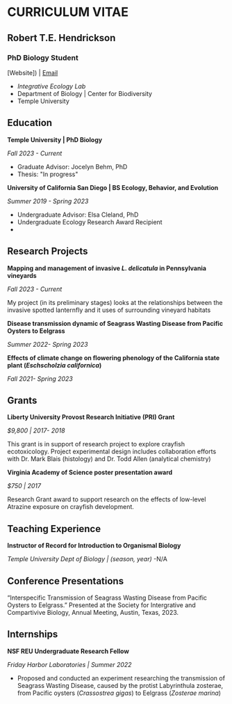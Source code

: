 # **CURRICULUM VITAE**
## **Robert T.E. Hendrickson**
### **PhD Biology Student**
[Website]) | [Email](mailto:tur61275@temple.edu)
- _Integrative Ecology Lab_ 
- Department of Biology | Center for Biodiversity
- Temple University


## Education
**Temple University | PhD Biology**

*Fall 2023 - Current*
- Graduate Advisor: Jocelyn Behm, PhD
- Thesis: "In progress"


**University of California San Diego | BS Ecology, Behavior, and Evolution**

*Summer 2019 - Spring 2023*
- Undergraduate Advisor: Elsa Cleland, PhD
- Undergraduate Ecology Research Award Recipient 
- 


## Research Projects
**Mapping and management of invasive *L. delicatula* in Pennsylvania vineyards**

*Fall 2023 - Current*

My project (in its preliminary stages) looks at the relationships between the invasive spotted lanternfly and it uses of surrounding vineyard habitats


**Disease transmission dynamic of Seagrass Wasting Disease from Pacific Oysters to Eelgrass**

*Summer 2022- Spring 2023*


**Effects of climate change on flowering phenology of the California state plant (*Eschscholzia californica*)**		

*Fall 2021- Spring 2023*

## Grants
**Liberty University Provost Research Initiative (PRI) Grant** 

*$9,800 |	2017- 2018* 

This grant is in support of research project to explore crayfish ecotoxicology. Project experimental design includes collaboration efforts with Dr. Mark Blais (histology) and Dr. Todd Allen (analytical chemistry)

**Virginia Academy of Science poster presentation award** 

*$750 |	2017*

Research Grant award to support research on the effects of low-level Atrazine exposure on crayfish development.


## Teaching Experience
**Instructor of Record for Introduction to Organismal Biology**

*Temple University Dept of Biology | (season, year)*
-N/A

## Conference Presentations																				

“Interspecific Transmission of Seagrass Wasting Disease from Pacific Oysters to Eelgrass.” Presented at the Society for Intergrative and Compartivive Biology, Annual Meeting, Austin, Texas, 2023.


## Internships																								
**NSF REU Undergraduate Research Fellow** 

*Friday Harbor Laboratories | Summer 2022*
-	Proposed and conducted an experiment researching the transmission of Seagrass Wasting Disease, caused by the protist Labyrinthula zosterae, from Pacific oysters (*Crassostrea gigas*) to Eelgrass (*Zosterae marina*)



